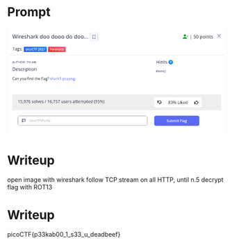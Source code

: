 <h1>
  Prompt
</h1>

![alt text](prompt.png)

<h1>
  Writeup
</h1>

open image with wireshark
follow TCP stream on all HTTP, until n.5
decrypt flag with ROT13

<h1>
  Writeup
</h1>

picoCTF{p33kab00_1_s33_u_deadbeef}
